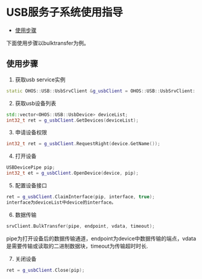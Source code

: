 # USB服务子系统使用指导<a name="ZH-CN_TOPIC_0000001077367159"></a>

-   [使用步骤](#section18816105182315)

下面使用步骤以bulktransfer为例。

## 使用步骤<a name="section18816105182315"></a>

1.  获取usb service实例

```cpp
static OHOS::USB::UsbSrvClient &g_usbClient = OHOS::USB::UsbSrvClient::GetInstance();
```

2.  获取usb设备列表

```cpp
std::vector<OHOS::USB::UsbDevice> deviceList;
int32_t ret = g_usbClient.GetDevices(deviceList);
```

3.  申请设备权限

```cpp
int32_t ret = g_usbClient.RequestRight(device.GetName());
```

4.  打开设备

```cpp
USBDevicePipe pip;
int32_t et = g_usbClient.OpenDevice(device, pip);
```

5.  配置设备接口

```cpp
ret = g_usbClient.ClaimInterface(pip, interface, true);
interface为deviceList中device的interface。
```

6.  数据传输

```cpp
srvClient.BulkTransfer(pipe, endpoint, vdata, timeout);
```
pipe为打开设备后的数据传输通道，endpoint为device中数据传输的端点，vdata是需要传输或读取的二进制数据块，timeout为传输超时时长.

7.  关闭设备

```cpp
ret = g_usbClient.Close(pip);
```
